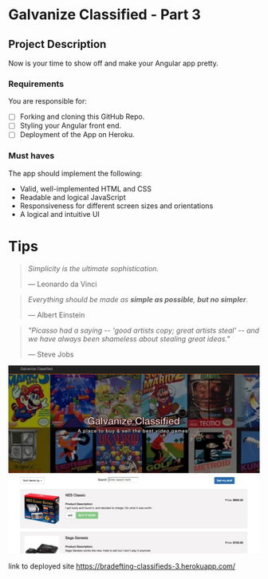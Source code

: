 # Galvanize Classified - Part 3

## Project Description

Now is your time to show off and make your Angular app pretty.

### Requirements

You are responsible for:

- [ ] Forking and cloning this GitHub Repo.
- [ ] Styling your Angular front end.
- [ ] Deployment of the App on Heroku.

### Must haves

The app should implement the following:

- Valid, well-implemented HTML and CSS
- Readable and logical JavaScript
- Responsiveness for different screen sizes and orientations
- A logical and intuitive UI

# Tips

> *Simplicity is the ultimate sophistication*.
>
> — Leonardo da Vinci 

> *Everything should be made as **simple as possible**, **but no simpler**.*
>
> — Albert Einstein

> *"Picasso had a saying -- 'good artists copy; great artists steal' -- and we have always been shameless about stealing great ideas."*
>
> — Steve Jobs

![alt text](https://github.com/bradefting/Galvanize_Classified_3/blob/master/public/images/galvanize-classified-ReadMe.jpg)


link to deployed site
https://bradefting-classifieds-3.herokuapp.com/
